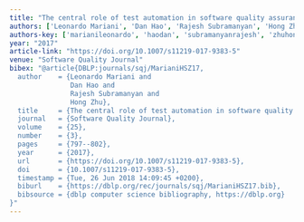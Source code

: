 ```yaml
---
title: "The central role of test automation in software quality assurance"
authors: ['Leonardo Mariani', 'Dan Hao', 'Rajesh Subramanyan', 'Hong Zhu']
authors-key: ['marianileonardo', 'haodan', 'subramanyanrajesh', 'zhuhong']
year: "2017"
article-link: "https://doi.org/10.1007/s11219-017-9383-5"
venue: "Software Quality Journal"
bibex: "@article{DBLP:journals/sqj/MarianiHSZ17,
  author    = {Leonardo Mariani and
               Dan Hao and
               Rajesh Subramanyan and
               Hong Zhu},
  title     = {The central role of test automation in software quality assurance},
  journal   = {Software Quality Journal},
  volume    = {25},
  number    = {3},
  pages     = {797--802},
  year      = {2017},
  url       = {https://doi.org/10.1007/s11219-017-9383-5},
  doi       = {10.1007/s11219-017-9383-5},
  timestamp = {Tue, 26 Jun 2018 14:09:45 +0200},
  biburl    = {https://dblp.org/rec/journals/sqj/MarianiHSZ17.bib},
  bibsource = {dblp computer science bibliography, https://dblp.org}
}"
---
```

